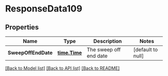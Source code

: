 # ResponseData109

## Properties
Name | Type | Description | Notes
------------ | ------------- | ------------- | -------------
**SweepOffEndDate** | [**time.Time**](time.Time.md) | The sweep off end date | [default to null]

[[Back to Model list]](../README.md#documentation-for-models) [[Back to API list]](../README.md#documentation-for-api-endpoints) [[Back to README]](../README.md)

